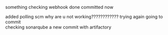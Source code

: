 something
checking webhook
done
committed
now

added polling scm
why are u not working????????????
trying again
going to commit\
checking sonarqube
a new commit
with artifactory
